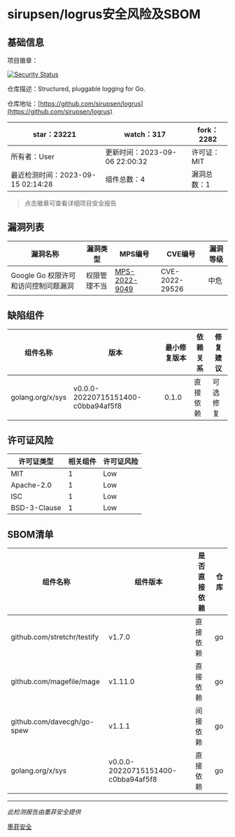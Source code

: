 # sirupsen/logrus安全风险及SBOM

## 基础信息

项目徽章：

[![Security Status](https://www.murphysec.com/platform3/v31/badge/1702385285303418880.svg)](https://www.murphysec.com/console/report/1692600014088200192/1702385285303418880)

仓库描述：Structured, pluggable logging for Go.

仓库地址：[https://github.com/sirupsen/logrus](https://github.com/sirupsen/logrus)

| star：23221 | watch：317 | fork：2282 |
| ----------- | -------------- | ------------ |
| 所有者：User | 更新时间：2023-09-06 22:00:32 | 许可证：MIT |
| 最近检测时间：2023-09-15 02:14:28 | 组件总数：4 | 漏洞总数：1 |

> 点击徽章可查看详细项目安全报告



## 漏洞列表

| 漏洞名称 | 漏洞类型 | MPS编号 | CVE编号 | 漏洞等级 |
| ------- | ------ | ------- | ------ | ----- |
|Google Go 权限许可和访问控制问题漏洞|权限管理不当|[MPS-2022-9049](https://www.oscs1024.com/hd/MPS-2022-9049)|CVE-2022-29526|中危|




## 缺陷组件

| 组件名称 | 版本 | 最小修复版本 | 依赖关系 | 修复建议 |
| -------- | ---- | ------------ | -------- | -------- |
|golang.org/x/sys|v0.0.0-20220715151400-c0bba94af5f8|0.1.0|直接依赖|可选修复|C:0|H:0|M:1|L:0|




## 许可证风险

| 许可证类型 | 相关组件 | 许可证风险 |
| ---------- | -------- | ---------- |
|MIT|1|Low|
|Apache-2.0|1|Low|
|ISC|1|Low|
|BSD-3-Clause|1|Low|




## SBOM清单

| 组件名称 | 组件版本 | 是否直接依赖 | 仓库 |
| -------- | -------- | ------------ | ---- |
|github.com/stretchr/testify|v1.7.0|直接依赖|go|
|github.com/magefile/mage|v1.11.0|直接依赖|go|
|github.com/davecgh/go-spew|v1.1.1|间接依赖|go|
|golang.org/x/sys|v0.0.0-20220715151400-c0bba94af5f8|直接依赖|go|


------

*此检测报告由墨菲安全提供*

[墨菲安全](www.murphysec.com)